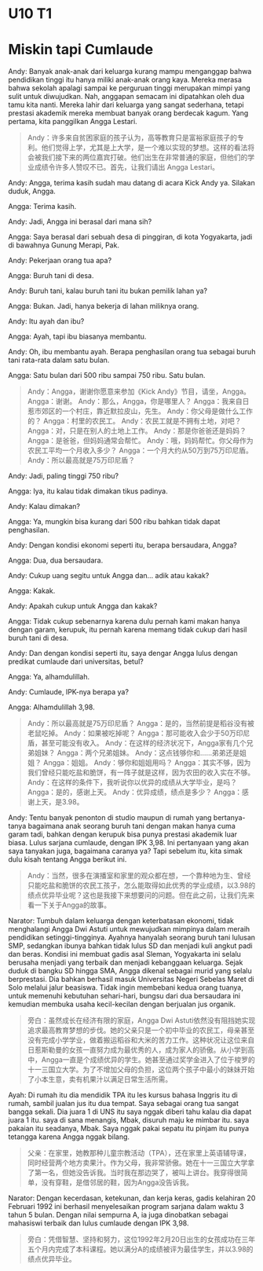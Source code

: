 # U10 T1

# Miskin tapi Cumlaude

Andy: Banyak anak-anak dari keluarga kurang mampu menganggap bahwa pendidikan tinggi itu hanya miliki anak-anak orang kaya. Mereka merasa bahwa sekolah apalagi sampai ke perguruan tinggi merupakan mimpi yang sulit untuk diwujudkan. Nah, anggapan semacam ini dipatahkan oleh dua tamu kita nanti. Mereka lahir dari keluarga yang sangat sederhana, tetapi prestasi akademik mereka membuat banyak orang berdecak kagum. Yang pertama, kita panggilkan Angga Lestari.

> Andy：许多来自贫困家庭的孩子认为，高等教育只是富裕家庭孩子的专利。他们觉得上学，尤其是上大学，是一个难以实现的梦想。这样的看法将会被我们接下来的两位嘉宾打破。他们出生在非常普通的家庭，但他们的学业成绩令许多人赞叹不已。首先，让我们请出 Angga Lestari。

Andy: Angga, terima kasih sudah mau datang di acara Kick Andy ya. Silakan duduk, Angga.

Angga: Terima kasih.

Andy: Jadi, Angga ini berasal dari mana sih?

Angga: Saya berasal dari sebuah desa di pinggiran, di kota Yogyakarta, jadi di bawahnya Gunung Merapi, Pak.

Andy: Pekerjaan orang tua apa?

Angga: Buruh tani di desa.

Andy: Buruh tani, kalau buruh tani itu bukan pemilik lahan ya?

Angga: Bukan. Jadi, hanya bekerja di lahan miliknya orang.

Andy: Itu ayah dan ibu?

Angga: Ayah, tapi ibu biasanya membantu.

Andy: Oh, ibu membantu ayah. Berapa penghasilan orang tua sebagai buruh tani rata-rata dalam satu bulan.

Angga: Satu bulan dari 500 ribu sampai 750 ribu. Satu bulan.

> Andy：Angga，谢谢你愿意来参加《Kick Andy》节目，请坐，Angga。
> Angga：谢谢。
> Andy：那么，Angga，你是哪里人？
> Angga：我来自日惹市郊区的一个村庄，靠近默拉皮山，先生。
> Andy：你父母是做什么工作的？
> Angga：村里的农民工。
> Andy：农民工就是不拥有土地，对吧？
> Angga：对，只是在别人的土地上工作。
> Andy：那是你爸爸还是妈妈？
> Angga：是爸爸，但妈妈通常会帮忙。
> Andy：哦，妈妈帮忙。你父母作为农民工平均一个月收入多少？
> Angga：一个月大约从50万到75万印尼盾。
> Andy：所以最高就是75万印尼盾？

Andy: Jadi, paling tinggi 750 ribu?

Angga: Iya, itu kalau tidak dimakan tikus padinya.

Andy: Kalau dimakan?

Angga: Ya, mungkin bisa kurang dari 500 ribu bahkan tidak dapat penghasilan.

Andy: Dengan kondisi ekonomi seperti itu, berapa bersaudara, Angga?

Angga: Dua, dua bersaudara.

Andy: Cukup uang segitu untuk Angga dan… adik atau kakak?

Angga: Kakak.

Andy: Apakah cukup untuk Angga dan kakak?

Angga: Tidak cukup sebenarnya karena dulu pernah kami makan hanya dengan garam, kerupuk, itu pernah karena memang tidak cukup dari hasil buruh tani di desa.

Andy: Dan dengan kondisi seperti itu, saya dengar Angga lulus dengan predikat cumlaude dari universitas, betul?

Angga: Ya, alhamdulillah.

Andy: Cumlaude, IPK-nya berapa ya?

Angga: Alhamdulillah 3,98.

> Andy：所以最高就是75万印尼盾？
> Angga：是的，当然前提是稻谷没有被老鼠吃掉。
> Andy：如果被吃掉呢？
> Angga：那可能收入会少于50万印尼盾，甚至可能没有收入。
> Andy：在这样的经济状况下，Angga家有几个兄弟姐妹？
> Angga：两个兄弟姐妹。
> Andy：这点钱够你和……弟弟还是姐姐？
> Angga：姐姐。
> Andy：够你和姐姐用吗？
> Angga：其实不够，因为我们曾经只能吃盐和脆饼，有一阵子就是这样，因为农田的收入实在不够。
> Andy：在这样的条件下，我听说你以优异的成绩从大学毕业，是吗？
> Angga：是的，感谢上天。
> Andy：优异成绩，绩点是多少？
> Angga：感谢上天，是3.98。

Andy: Tentu banyak penonton di studio maupun di rumah yang bertanya-tanya bagaimana anak seorang buruh tani dengan makan hanya cuma garam tadi, bahkan dengan kerupuk bisa punya prestasi akademik luar biasa. Lulus sarjana cumlaude, dengan IPK 3,98. Ini pertanyaan yang akan saya tanyakan juga, bagaimana caranya ya? Tapi sebelum itu, kita simak dulu kisah tentang Angga berikut ini.

> Andy：当然，很多在演播室和家里的观众都在想，一个靠种地为生、曾经只能吃盐和脆饼的农民工孩子，怎么能取得如此优秀的学业成绩，以3.98的绩点优异毕业呢？这也是我接下来想要问的问题。但在此之前，让我们先来看一下关于Angga的故事。

Narator: Tumbuh dalam keluarga dengan keterbatasan ekonomi, tidak menghalangi Angga Dwi Astuti untuk mewujudkan mimpinya dalam meraih pendidikan setinggi-tingginya. Ayahnya hanyalah seorang buruh tani lulusan SMP, sedangkan ibunya bahkan tidak lulus SD dan menjadi kuli angkut padi dan beras. Kondisi ini membuat gadis asal Sleman, Yogyakarta ini selalu berusaha menjadi yang terbaik dan menjadi kebanggaan keluarga. Sejak duduk di bangku SD hingga SMA, Angga dikenal sebagai murid yang selalu berprestasi. Dia bahkan berhasil masuk Universitas Negeri Sebelas Maret di Solo melalui jalur beasiswa. Tidak ingin membebani kedua orang tuanya, untuk memenuhi kebutuhan sehari-hari, bungsu dari dua bersaudara ini kemudian membuka usaha kecil-kecilan dengan berjualan jus organik.

> 旁白：虽然成长在经济有限的家庭，Angga Dwi Astuti依然没有阻挡她实现追求最高教育梦想的步伐。她的父亲只是一个初中毕业的农民工，母亲甚至没有完成小学学业，做着搬运稻谷和大米的苦力工作。这种状况让这位来自日惹斯勒曼的女孩一直努力成为最优秀的人，成为家人的骄傲。从小学到高中，Angga一直是个成绩优异的学生。她甚至通过奖学金进入了位于梭罗的十一三国立大学。为了不增加父母的负担，这位两个孩子中最小的妹妹开始了小本生意，卖有机果汁以满足日常生活所需。

Ayah: Di rumah itu dia mendidik TPA itu les kursus bahasa Inggris itu di rumah, sambil jualan jus itu dua tempat. Saya sebagai orang tua sangat bangga sekali. Dia juara 1 di UNS itu saya nggak diberi tahu kalau dia dapat juara 1 itu. saya di sana menangis, Mbak, disuruh maju ke mimbar itu. saya pakaian itu seadanya, Mbak. Saya nggak pakai sepatu itu pinjam itu punya tetangga karena Angga nggak bilang.

> 父亲：在家里，她教那种儿童宗教活动（TPA），还在家里上英语辅导课，同时经营两个地方卖果汁。作为父母，我非常骄傲。她在十一三国立大学拿了第一名，但她没告诉我。当时我在那边哭了，被叫上讲台。我穿得很简单，没有穿鞋，是借邻居的鞋，因为Angga没告诉我。

Narator: Dengan kecerdasan, ketekunan, dan kerja keras, gadis kelahiran 20 Februari 1992 ini berhasil menyelesaikan program sarjana dalam waktu 3 tahun 5 bulan. Dengan nilai sempurna A, ia juga dinobatkan sebagai mahasiswi terbaik dan lulus cumlaude dengan IPK 3,98.

> 旁白：凭借智慧、坚持和努力，这位1992年2月20日出生的女孩成功在三年五个月内完成了本科课程。她以满分A的成绩被评为最佳学生，并以3.98的绩点优异毕业。
